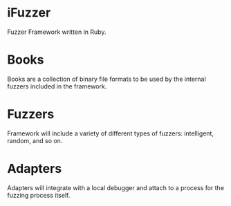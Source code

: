 # iFuzzer
Fuzzer Framework written in Ruby.
# Books
Books are a collection of binary file formats to be used by the internal fuzzers
included in the framework.
# Fuzzers
Framework will include a variety of different types of fuzzers: intelligent, random, and so on.
# Adapters
Adapters will integrate with a local debugger and attach to a process for the fuzzing process itself.
